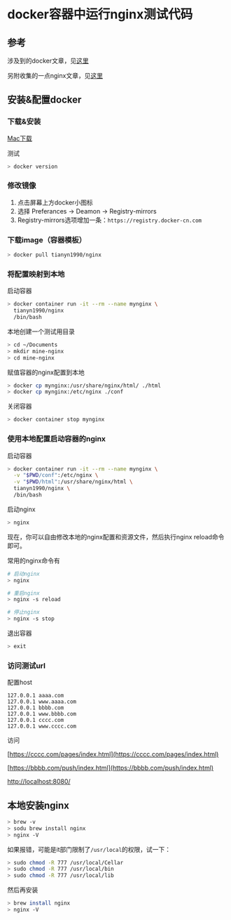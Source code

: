 # docker容器中运行nginx测试代码

## 参考

涉及到的docker文章，见[这里](./docker-doc.md)

另附收集的一点nginx文章，见[这里](./nginx-doc.md)

## 安装&配置docker

### 下载&安装

[Mac下载](https://docs.docker.com/docker-for-mac/install/#what-to-know-before-you-install)

测试

```bash
> docker version
```

### 修改镜像

1. 点击屏幕上方docker小图标
2. 选择 Preferances -> Deamon -> Registry-mirrors
3. Registry-mirrors选项增加一条：`https://registry.docker-cn.com`

### 下载image（容器模板）

```bash
> docker pull tianyn1990/nginx
```

### 将配置映射到本地

启动容器

```bash
> docker container run -it --rm --name mynginx \
  tianyn1990/nginx
  /bin/bash
```

本地创建一个测试用目录

```bash
> cd ~/Documents
> mkdir mine-nginx
> cd mine-nginx
```

赋值容器的nginx配置到本地

```bash
> docker cp mynginx:/usr/share/nginx/html/ ./html
> docker cp mynginx:/etc/nginx ./conf
```

关闭容器

```bash
> docker container stop mynginx
```

### 使用本地配置启动容器的nginx

启动容器

```bash
> docker container run -it --rm --name mynginx \
  -v "$PWD/conf":/etc/nginx \
  -v "$PWD/html":/usr/share/nginx/html \
  tianyn1990/nginx \
  /bin/bash
```

启动nginx

```bash
> nginx
```

现在，你可以自由修改本地的nginx配置和资源文件，然后执行nginx reload命令即可。

常用的nginx命令有

```bash
# 启动nginx
> nginx

# 重启nginx
> nginx -s reload

# 停止nginx
> nginx -s stop
```

退出容器

```bash
> exit
```

### 访问测试url

配置host

```host
127.0.0.1 aaaa.com
127.0.0.1 www.aaaa.com
127.0.0.1 bbbb.com
127.0.0.1 www.bbbb.com
127.0.0.1 cccc.com
127.0.0.1 www.cccc.com
```

访问

[https://cccc.com/pages/index.html](https://cccc.com/pages/index.html)

[https://bbbb.com/push/index.html](https://bbbb.com/push/index.html)

[http://localhost:8080/](http://localhost:8080/)

## 本地安装nginx

```bash
> brew -v
> sodu brew install nginx
> nginx -V
```

如果报错，可能是it部门限制了`/usr/local`的权限，试一下：

```bash
> sudo chmod -R 777 /usr/local/Cellar
> sudo chmod -R 777 /usr/local/bin
> sudo chmod -R 777 /usr/local/lib
```

然后再安装

```bash
> brew install nginx
> nginx -V
```
